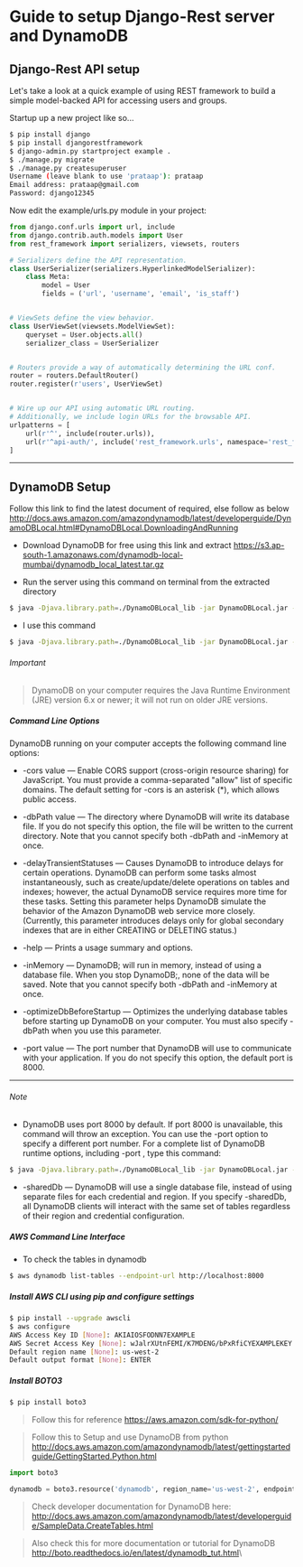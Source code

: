 # Guide to setup Django-Rest server and DynamoDB

## Django-Rest API setup

Let's take a look at a quick example of using REST framework to build a simple model-backed API for accessing users and groups.

Startup up a new project like so...
```bash
$ pip install django
$ pip install djangorestframework
$ django-admin.py startproject example .
$ ./manage.py migrate
$ ./manage.py createsuperuser
Username (leave blank to use 'prataap'): prataap
Email address: prataap@gmail.com
Password: django12345
```

Now edit the example/urls.py module in your project:
```python
from django.conf.urls import url, include
from django.contrib.auth.models import User
from rest_framework import serializers, viewsets, routers

# Serializers define the API representation.
class UserSerializer(serializers.HyperlinkedModelSerializer):
    class Meta:
        model = User
        fields = ('url', 'username', 'email', 'is_staff')


# ViewSets define the view behavior.
class UserViewSet(viewsets.ModelViewSet):
    queryset = User.objects.all()
    serializer_class = UserSerializer


# Routers provide a way of automatically determining the URL conf.
router = routers.DefaultRouter()
router.register(r'users', UserViewSet)


# Wire up our API using automatic URL routing.
# Additionally, we include login URLs for the browsable API.
urlpatterns = [
    url(r'^', include(router.urls)),
    url(r'^api-auth/', include('rest_framework.urls', namespace='rest_framework'))
]
```

---

## DynamoDB Setup

Follow this link to find the latest document of required, else follow as below
<http://docs.aws.amazon.com/amazondynamodb/latest/developerguide/DynamoDBLocal.html#DynamoDBLocal.DownloadingAndRunning>

+ Download DynamoDB for free using this link and extract
  <https://s3.ap-south-1.amazonaws.com/dynamodb-local-mumbai/dynamodb_local_latest.tar.gz>

+ Run the server using this command on terminal from the extracted directory 
```bash
$ java -Djava.library.path=./DynamoDBLocal_lib -jar DynamoDBLocal.jar -sharedDb
```

+ I use this command
```bash
$ java -Djava.library.path=./DynamoDBLocal_lib -jar DynamoDBLocal.jar -sharedDb -inMemory -port 8008
```
###### Important
> DynamoDB on your computer requires the Java Runtime Environment (JRE) version 6.x or newer; it will not run on older JRE versions.

##### Command Line Options

DynamoDB running on your computer accepts the following command line options:

+ -cors value — Enable CORS support (cross-origin resource sharing) for JavaScript. You must provide a comma-separated "allow" list of specific domains. The default setting for -cors is an asterisk (*), which allows public access.

+ -dbPath value — The directory where DynamoDB will write its database file. If you do not specify this option, the file will be written to the current directory. Note that you cannot specify both -dbPath and -inMemory at once.
+ -delayTransientStatuses — Causes DynamoDB to introduce delays for certain operations. DynamoDB can perform some tasks almost instantaneously, such as create/update/delete operations on tables and indexes; however, the actual DynamoDB service requires more time for these tasks. Setting this parameter helps DynamoDB simulate the behavior of the Amazon DynamoDB web service more closely. (Currently, this parameter introduces delays only for global secondary indexes that are in either CREATING or DELETING status.)
+ -help — Prints a usage summary and options.
+ -inMemory — DynamoDB; will run in memory, instead of using a database file. When you stop DynamoDB;, none of the data will be saved. Note that you cannot specify both -dbPath and -inMemory at once.
+ -optimizeDbBeforeStartup — Optimizes the underlying database tables before starting up DynamoDB on your computer. You must also specify -dbPath when you use this parameter.
+ -port value — The port number that DynamoDB will use to communicate with your application. If you do not specify this option, the default port is 8000.

---

###### Note
+ DynamoDB uses port 8000 by default. If port 8000 is unavailable, this command will throw an exception. You can use the -port option to specify a different port number. For a complete list of DynamoDB runtime options, including -port , type this command:
```bash
$ java -Djava.library.path=./DynamoDBLocal_lib -jar DynamoDBLocal.jar -help
```
+ -sharedDb — DynamoDB will use a single database file, instead of using separate files for each credential and region. If you specify -sharedDb, all DynamoDB clients will interact with the same set of tables regardless of their region and credential configuration.


##### AWS Command Line Interface
 - To check the tables in dynamodb
```bash
$ aws dynamodb list-tables --endpoint-url http://localhost:8000
```

##### Install AWS CLI using pip and configure settings
```bash
$ pip install --upgrade awscli
$ aws configure
AWS Access Key ID [None]: AKIAIOSFODNN7EXAMPLE
AWS Secret Access Key [None]: wJalrXUtnFEMI/K7MDENG/bPxRfiCYEXAMPLEKEY
Default region name [None]: us-west-2
Default output format [None]: ENTER
```

##### Install BOTO3
```bash
$ pip install boto3
```

> Follow this for reference https://aws.amazon.com/sdk-for-python/

> Follow this to Setup and use DynamoDB from python 
> <http://docs.aws.amazon.com/amazondynamodb/latest/gettingstartedguide/GettingStarted.Python.html>


```python
import boto3

dynamodb = boto3.resource('dynamodb', region_name='us-west-2', endpoint_url="http://localhost:8000")
```

> Check developer documentation for DynamoDB here:
> <http://docs.aws.amazon.com/amazondynamodb/latest/developerguide/SampleData.CreateTables.html>

> Also check this for more documentation or tutorial for DynamoDB
> <http://boto.readthedocs.io/en/latest/dynamodb_tut.html>\

 
